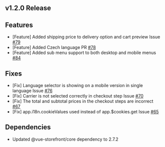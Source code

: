 ## v1.2.0 Release

## Features
- [Feature] Added shipping price to delivery option and cart preview Issue [#79](https://github.com/vuestorefront-community/prestashop/issues/79)
- [Feature] Added Czech language PR [#78](https://github.com/vuestorefront-community/prestashop/pull/78)
- [Feature] Added sub menu support to both desktop and mobile menus  [#84](https://github.com/vuestorefront-community/prestashop/pull/84)

## Fixes
- [Fix] Language selector is showing on a mobile version in single language Issue [#76](https://github.com/vuestorefront-community/prestashop/issues/76)
- [Fix] Carrier is not selected correctly in checkout step Issue [#70](https://github.com/vuestorefront-community/prestashop/issues/70)
- [Fix] The total and subtotal prices in the checkout steps are incorrect [#67](https://github.com/vuestorefront-community/prestashop/issues/67)
- [Fix] app.i18n.cookieValues used instead of app.$cookies.get Issue [#65](https://github.com/vuestorefront-community/prestashop/issues/65)

## Dependencies
- Updated @vue-storefront/core dependency to 2.7.2 

